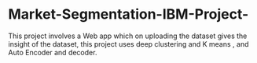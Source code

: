 # Market-Segmentation-IBM-Project-
This project involves a Web app which on uploading the dataset gives the insight of the dataset, this project uses deep clustering and K means , and Auto Encoder and decoder.
